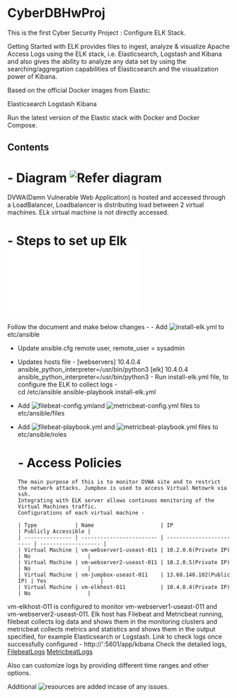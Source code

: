 # CyberDBHwProj
This is the first Cyber Security Project : Configure ELK Stack.

Getting Started with ELK provides files to ingest, analyze & visualize Apache Access Logs using the ELK stack, i.e. Elasticsearch, Logstash and Kibana and also gives the ability to analyze any data set by using the searching/aggregation capabilities of Elasticsearch and the visualization power of Kibana.

Based on the official Docker images from Elastic:

Elasticsearch
Logstash
Kibana

Run the latest version of the Elastic stack with Docker and Docker Compose.


## Contents
   # - **Diagram** ![Refer diagram](../main/Diagrams/ELKProject.png)
   DVWA(Damn Vulnerable Web Application) is hosted and accessed through a LoadBalancer, Loadbalancer is distributing load between 2 virtual machines.
   ELk virtual machine is not directly accessed.
   # - **Steps to set up Elk** ![Refer complete setup guide](../main/Resources/Elk%20Commands.pdf)
   Follow the document and make below changes - 
    - Add ![install-elk.yml](../main/ConfigFiles/config/install-elk.yml) to 
    etc/ansible
   - Update ansible.cfg remote user, remote_user = sysadmin
   - Updates hosts file - 
            [webservers]
            10.4.0.4 ansible_python_interpreter=/usr/bin/python3
            [elk]
            10.4.0.4 ansible_python_interpreter=/usr/bin/python3
    - Run install-elk.yml file, to configure the ELK to collect logs -  
      cd /etc/ansible
      ansible-playbook install-elk.yml
 
  - Add ![filebeat-config.yml](../main/ConfigFiles/config/filebeat-config.yml)and ![metricbeat-config.yml](../main/ConfigFiles/config/metricbeat-config.yml) files to 
    etc/ansible/files
  - Add ![filebeat-playbook.yml](../main/ConfigFiles/Playbooks/filebeat-playbook.yml) and ![metricbeat-playbook.yml](../main/ConfigFiles/Playbooks/metricbeat-playbook.yml) files to 
    etc/ansible/roles
    # - Access Policies 
        The main purpose of this is to monitor DVWA site and to restrict the network attacks. Jumpbox is used to access Virtual Netowrk via ssh.
        Integrating with ELK server allows continuos monitoring of the Virtual Machines traffic. 
        Configurations of each virtual machine -
        
        | Type            | Name                     | IP                       | Publicly Accessible |
        | --------------- | ------------------------ | ------------------------ | ------------------- |
        | Virtual Machine | vm-webserver1-useast-011 | 10.2.0.6(Private IP)     | No                  |
        | Virtual Machine | vm-webserver2-useast-011 | 10.2.0.5(Private IP)     | No                  |
        | Virtual Machine | vm-jumpbox-useast-011    | 13.68.148.102(Public IP) | Yes                 |
        | Virtual Machine | vm-elkhost-011           | 10.4.0.4(Private IP)     | No                  |

  vm-elkhost-011 is configured to monitor vm-webserver1-useast-011 and vm-webserver2-useast-011.
  Elk host has Filebeat and Metricbeat running, filebeat collects log data and shows them in the monitoring clusters and metricbeat collects metrics and statistics and shows them in the output specified, for example Elasticsearch or Logstash. 
  Link to check logs once successfully configured - http://'<IP>:5601/app/kibana
  Check the detailed logs, 
   [FilebeatLogs](../main/LogFiles/FilebeatLogs.pdf)
   [MetricbeatLogs](../main/LogFiles/MetricbeatLogs.pdf)
   
   Also can customize logs by providing different time ranges and other options.
  
   Additional  ![resources](../main/Resources) are added incase of any issues.


